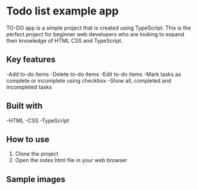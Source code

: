 # Todo list example app

TO-DO app is a simple project that is created using TypeScript. This is the perfect project for beginner web developers who are looking to expand their knowledge of HTML CSS and TypeScript.

## Key features

-Add to-do items
-Delete to-do items
-Edit to-do items
-Mark tasks as complete or incomplete using checkbox
-Show all, completed and incompleted tasks

## Built with

-HTML
-CSS
-TypeScript

## How to use

1. Clone the project
2. Open the index.html file in your web browser

## Sample images

<!-- <div align="center">
  <img src="./img/search-bar.png" alt="User Details" width="800" style="margin-right: 20px"/>
  <img src="./img/show-details.png" alt="User Search" width="800"/>
</div>

* If username doesn't exist, then it shows "Profile not found!" messeage
<div align="center">
  <img src="./img/not-found.png" alt="Not Found" width="800" style="margin-right: 20px"/>
</div> -->